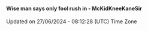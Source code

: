 #### Wise man says only fool rush in - McKidKneeKaneSir
Updated on 27/06/2024 - 08:12:28 (UTC) Time Zone
